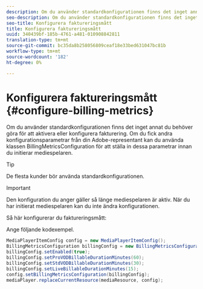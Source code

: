 ```yaml
---
description: Om du använder standardkonfigurationen finns det inget annat du behöver göra för att aktivera eller konfigurera fakturering. Om du fick andra konfigurationsparametrar från din Adobe-representant kan du använda klassen BillingMetricsConfiguration för att ställa in dessa parametrar innan du initierar mediespelaren.
seo-description: Om du använder standardkonfigurationen finns det inget annat du behöver göra för att aktivera eller konfigurera fakturering. Om du fick andra konfigurationsparametrar från din Adobe-representant kan du använda klassen BillingMetricsConfiguration för att ställa in dessa parametrar innan du initierar mediespelaren.
seo-title: Konfigurera faktureringsmått
title: Konfigurera faktureringsmått
uuid: 340439bf-185b-4761-a481-010908842811
translation-type: tm+mt
source-git-commit: bc35da8b258056809ceaf18e33bed631047bc81b
workflow-type: tm+mt
source-wordcount: '182'
ht-degree: 0%

---
```



# Konfigurera faktureringsmått {#configure-billing-metrics}

Om du använder standardkonfigurationen finns det inget annat du behöver göra för att aktivera eller konfigurera fakturering. Om du fick andra konfigurationsparametrar från din Adobe-representant kan du använda klassen BillingMetricsConfiguration för att ställa in dessa parametrar innan du initierar mediespelaren.

>[!TIP]
>
>De flesta kunder bör använda standardkonfigurationen.

>[!IMPORTANT]
>
>Den konfiguration du anger gäller så länge mediespelaren är aktiv. När du har initierat mediespelaren kan du inte ändra konfigurationen.

Så här konfigurerar du faktureringsmått:

Ange följande kodexempel.

```java
MediaPlayerItemConfig config = new MediaPlayerItemConfig(); 
BillingMetricsConfiguration billingConfig = new BillingMetricsConfiguration(); 
billingConfig.setEnabled(true); 
billingConfig.setProVODBillableDurationMinutes(60); 
billingConfig.setStdVODBillableDurationMinutes(30); 
billingConfig.setLiveBillableDurationMinutes(15); 
config.setBillingMetricsConfiguration(billingConfig); 
mediaPlayer.replaceCurrentResource(mediaResource, config);
```
